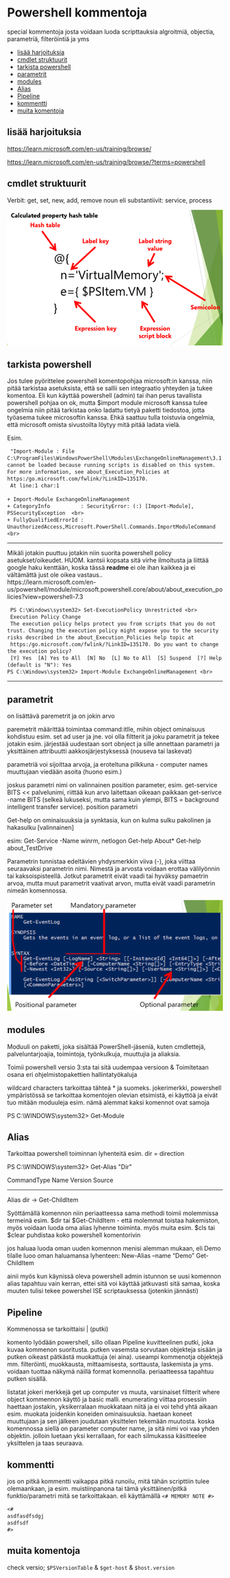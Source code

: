 # Powershell kommentoja 

special kommentoja josta voidaan luoda scripttauksia algroitmiä, objectia, parametriä, filteröintiä ja yms

* [lisää harjoituksia](#lisää-harjoituksia)
* [cmdlet struktuurit](#cmdlet-struktuurit)
* [tarkista powershell](#tarkista-powershell)
* [parametrit](#parametrit)
* [modules](#modules)
* [Alias](#Alias)
* [Pipeline](#Pipeline)
* [kommentti](#kommentti)
* [muita komentoja](#muita-komentoja)

## lisää harjoituksia

https://learn.microsoft.com/en-us/training/browse/

https://learn.microsoft.com/en-us/training/browse/?terms=powershell

## cmdlet struktuurit

Verbit: get, set, new, add, remove
noun eli substantiivit: service, process

![Alt text](harjoituksia/images/powershell-calc-properties-1.PNG)

## tarkista powershell

Jos tulee pyörittelee powershell komentopohjaa microsoft:in kanssa, niin pitää tarkistaa asetuksista, että se sallii sen integraatio yhteyden ja tukee komentoa. Eli kun käyttää powershell (admin) tai ihan perus tavallista powershell pohjaa on ok, mutta $import module microsoft kanssa tulee ongelmia niin pitää tarkistaa onko ladattu tietyä paketti tiedostoa, jotta työasema tukee microsoftin kanssa. Ehkä saattuu tulla toistuvia ongelmia, että microsoft omista sivustoilta löytyy mitä pitää ladata vielä. 

Esim. <br>

     "Import-Module : File C:\ProgramFiles\WindowsPowerShell\Modules\ExchangeOnlineManagement\3.1.0\netFramework\ExchangeOnlineManagement.psm1 cannot be loaded because running scripts is disabled on this system. For more information, see about_Execution_Policies at https:/go.microsoft.com/fwlink/?LinkID=135170.
     At line:1 char:1

    + Import-Module ExchangeOnlineManagement
    + CategoryInfo          : SecurityError: (:) [Import-Module], PSSecurityException  <br>
    + FullyQualifiedErrorId : UnauthorizedAccess,Microsoft.PowerShell.Commands.ImportModuleCommand  <br>

<hr>
Mikäli jotakin puuttuu jotakin niin suorita powershell policy asetukset/oikeudet. HUOM. kantsii kopsata sitä virhe ilmoitusta ja liittää google haku kenttään, koska tässä <b>readme</b> ei ole ihan kaikkea ja ei vältämättä just ole oikea vastaus.. <br>
https://learn.microsoft.com/en-us/powershell/module/microsoft.powershell.core/about/about_execution_policies?view=powershell-7.3 

     PS C:\Windows\system32> Set-ExecutionPolicy Unrestricted <br>
     Execution Policy Change
     The execution policy helps protect you from scripts that you do not trust. Changing the execution policy might expose you to the security risks described in the about_Execution_Policies help topic at
     https:/go.microsoft.com/fwlink/?LinkID=135170. Do you want to change the execution policy?
     [Y] Yes  [A] Yes to All  [N] No  [L] No to All  [S] Suspend  [?] Help (default is "N"): Yes
    PS C:\Windows\system32> Import-Module ExchangeOnlineManagement <br>

<hr>

## parametrit

on lisättävä paremetrit ja on jokin arvo

paremetrit määrittää toimintaa command:itlle, mihin object ominaisuus kohdistuu esim. set ad user ja jne. voi olla filtterit ja joku parametrit ja tekee jotakin esim. järjestää uudestaan sort obnject ja sille annettaan parametri ja yksittäinen attribuutti aakkosjärjestyksessä (nouseva tai laskevat)

parametriä voi sijoittaa arvoja, ja eroteltuna pilkkuna - computer names muuttujaan viedään asoita (huono esim.) 

joskus parametri nimi on valinnainen position parameter, esim. get-service BITS << palvelunimi, riittää kun arvo laitettaan oikeaan paikkaan
get-serivce -name BITS (selkeä lukuseksi, mutta sama kuin ylempi, BITS = background intelligent transfer service). position parametri 

Get-help on ominaisuuksia ja synktasia, kun on kulma sulku <string> pakolinen ja hakasulku [valinnainen] 

esim:
Get-Service -Name winrm, netlogon
Get-help About*
Get-help about_TestDrive

Parametrin tunnistaa edeltävien yhdysmerkkin viiva (-), joka viittaa seuraavaksi parametrin nimi. Nimestä ja arvosta voidaan erottaa välilyönnin tai kaksoispisteellä. Jotkut parametrit eivät vaadi tai hyväksy pamaetrin arvoa, mutta muut parametrit vaativat arvon, mutta eivät vaadi parametrin nimeän  komennossa.

![Alt text](harjoituksia/images/powershell-parameter-1.PNG)


## modules

Moduuli on paketti, joka sisältää PowerShell-jäseniä, kuten cmdlettejä, palveluntarjoajia, toimintoja, työnkulkuja, muuttujia ja aliaksia.

Toimii  powershell versio 3:sta tai sitä uudempaa versioon & Toimitetaan osana eri ohjelmistopakettien hallintatyökaluja

wildcard characters tarkoittaa tähteä * ja suomeks. jokerimerkki, powershell ympäristössä se tarkoittaa komentojen olevian etsimistä, ei käyttöä ja eivät tuo mitään moduuleja esim. nämä alemmat kaksi komennot ovat samoja

PS C:\WINDOWS\system32> Get-Module

## Alias

Tarkoittaa powershell toiminnan lyhenteitä esim. dir = direction

PS C:\WINDOWS\system32> Get-Alias "Dir"

CommandType     Name                                               Version    Source
-----------     ----                                               -------    ------
Alias           dir -> Get-ChildItem

Syöttämällä komennon niin periaatteessa sama methodi toimii molemmissa termeinä esim.  $dir tai $Get-ChildItem - että molemmat toistaa hakemiston, myös voidaan luoda oma alias lyhenne toiminta. myös muita esim. $cls tai $clear puhdistaa koko powershell komentorivin

jos haluaa luoda oman uuden komennon menisi alemman mukaan, eli Demo tilalle luoo oman haluamansa lyhenteen:
New-Alias –name “Demo” Get-ChildItem

ainii myös kun käynissä oleva powershell admin istunnon se uusi komennon alias tapahtuu vain kerran, ettei sitä voi käyttää jatkuvasti sitä samaa, koska muuten tulisi tekee powershel ISE scriptauksessa (jotenkin jännästi)


## Pipeline

Kommenossa se tarkoittaisi | (putki)

komento lyödään powershell, sillo ollaan Pipeline kuvitteelinen putki, joka kuvaa kommenon suoritusta. putken vasemsta sorvutaan objekteja sisään ja putken oikeast pätkästä muokattuja (ei aina). 
useampi kommenotja objektejä mm. filteröinti, muokkausta, mittaamisesta, sorttausta, laskemista ja yms. voidaan tuottaa näkymä näillä format komennolla. periaatteessa tapahtuu putken sisällä.

listatat jokeri merkkejä get up computer vs muuta, varsinaiset filtterit where object kommennon käyttö ja basic malli. 
enumerating viittaa prosessiin haettaan jostakin, yksikerralaan muokkataan niitä ja ei voi tehd yhtä aikaan esim. muokata joidenkin koneiden ominaisuuksia.  haetaan koneet muuttujaan ja sen jälkeen joudutaan yksittelen tekemään muutosta. 
koska komennossa siellä on parameter computer name, ja sitä nimi voi vaa yhden objektin. jolloin luetaan yksi kerrallaan, for each silmukassa käsitteelee yksittelen ja taas seuraava.

## kommentti
jos on pitkä kommentti vaikappa pitkä runoilu, mitä tähän scripttiin tulee olemaankaan, ja esim. muistiinpanona tai tämä yksittäinen/pitkä funktio/parametri mitä se tarkoittakaan. eli käyttämällä `<# MEMORY NOTE #>`

```
<#
asdfasdfsdgj
asdfsdf
#>
```

## muita komentoja

check versio; 
`$PSVersionTable` & `$get-host` & `$host.version`




